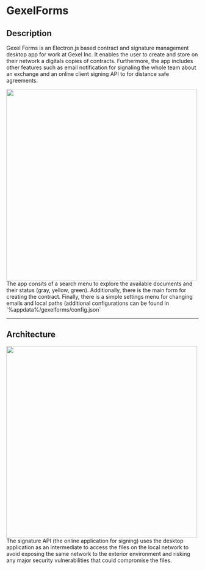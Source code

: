 # GexelForms

## Description
Gexel Forms is an Electron.js based contract and signature management desktop app for work at Gexel Inc. It enables the user to create and store on their network a digitals copies of  contracts. Furthermore, the app includes other features such as email notification for signaling the whole team about an exchange and an online client signing API to for distance safe agreements.


<img src="https://user-images.githubusercontent.com/59216720/125126172-b0d8a080-e0c8-11eb-8f24-90e42035706b.png" width="500">
The app consits of a search menu to explore the available documents and their status (gray, yellow, green). Additionally, there is the main form for creating the contract. Finally, there is a simple settings menu for changing emails and local paths (additional configurations can be found in `%appdata%/gexelforms/config.json`



---

## Architecture
<img src="https://user-images.githubusercontent.com/59216720/125127379-707a2200-e0ca-11eb-9515-418f0899f90a.png" width="500">
The signature API (the online application for signing) uses the desktop application as an intermediate to access the files on the local network to avoid exposing the same network to the exterior environment and risking any major security vulnerabilities that could compromise the files.

